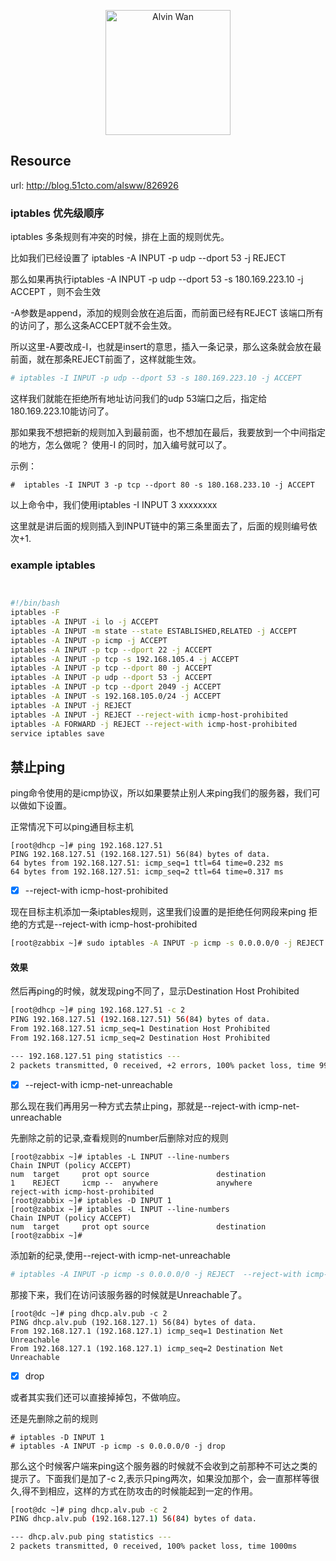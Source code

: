 <p align='center'> <a href='https://github.com/alvinwancn' target="_blank"> <img src='https://github.com/AlvinWanCN/life-record/raw/master/images/etlucency.png' alt='Alvin Wan' width=200></a></p>


## Resource
url: http://blog.51cto.com/alsww/826926


### iptables 优先级顺序


iptables 多条规则有冲突的时候，排在上面的规则优先。

比如我们已经设置了 iptables -A INPUT -p udp --dport 53 -j REJECT

那么如果再执行iptables -A INPUT -p udp --dport 53 -s 180.169.223.10 -j ACCEPT ，则不会生效

-A参数是append，添加的规则会放在追后面，而前面已经有REJECT 该端口所有的访问了，那么这条ACCEPT就不会生效。

所以这里-A要改成-I，也就是insert的意思，插入一条记录，那么这条就会放在最前面，就在那条REJECT前面了，这样就能生效。

```bash
# iptables -I INPUT -p udp --dport 53 -s 180.169.223.10 -j ACCEPT
```
这样我们就能在拒绝所有地址访问我们的udp 53端口之后，指定给180.169.223.10能访问了。


那如果我不想把新的规则加入到最前面，也不想加在最后，我要放到一个中间指定的地方，怎么做呢？ 使用-I 的同时，加入编号就可以了。

示例：

```
#  iptables -I INPUT 3 -p tcp --dport 80 -s 180.168.233.10 -j ACCEPT
```

以上命令中，我们使用iptables -I INPUT 3 xxxxxxxx

这里就是讲后面的规则插入到INPUT链中的第三条里面去了，后面的规则编号依次+1.


### example iptables 
```bash


#!/bin/bash
iptables -F
iptables -A INPUT -i lo -j ACCEPT
iptables -A INPUT -m state --state ESTABLISHED,RELATED -j ACCEPT
iptables -A INPUT -p icmp -j ACCEPT
iptables -A INPUT -p tcp --dport 22 -j ACCEPT
iptables -A INPUT -p tcp -s 192.168.105.4 -j ACCEPT
iptables -A INPUT -p tcp --dport 80 -j ACCEPT
iptables -A INPUT -p udp --dport 53 -j ACCEPT
iptables -A INPUT -p tcp --dport 2049 -j ACCEPT
iptables -A INPUT -s 192.168.105.0/24 -j ACCEPT
iptables -A INPUT -j REJECT
iptables -A INPUT -j REJECT --reject-with icmp-host-prohibited
iptables -A FORWARD -j REJECT --reject-with icmp-host-prohibited
service iptables save
```


## 禁止ping

ping命令使用的是icmp协议，所以如果要禁止别人来ping我们的服务器，我们可以做如下设置。

正常情况下可以ping通目标主机
```
[root@dhcp ~]# ping 192.168.127.51
PING 192.168.127.51 (192.168.127.51) 56(84) bytes of data.
64 bytes from 192.168.127.51: icmp_seq=1 ttl=64 time=0.232 ms
64 bytes from 192.168.127.51: icmp_seq=2 ttl=64 time=0.317 ms
```

- [x]  --reject-with icmp-host-prohibited

现在目标主机添加一条iptables规则，这里我们设置的是拒绝任何网段来ping 拒绝的方式是--reject-with icmp-host-prohibited
```bash
[root@zabbix ~]# sudo iptables -A INPUT -p icmp -s 0.0.0.0/0 -j REJECT  --reject-with icmp-host-prohibited
```

#### 效果
然后再ping的时候，就发现ping不同了，显示Destination Host Prohibited

```bash
[root@dhcp ~]# ping 192.168.127.51 -c 2
PING 192.168.127.51 (192.168.127.51) 56(84) bytes of data.
From 192.168.127.51 icmp_seq=1 Destination Host Prohibited
From 192.168.127.51 icmp_seq=2 Destination Host Prohibited

--- 192.168.127.51 ping statistics ---
2 packets transmitted, 0 received, +2 errors, 100% packet loss, time 999ms

```
- [x] --reject-with icmp-net-unreachable

那么现在我们再用另一种方式去禁止ping，那就是--reject-with icmp-net-unreachable

先删除之前的记录,查看规则的number后删除对应的规则
```
[root@zabbix ~]# iptables -L INPUT --line-numbers
Chain INPUT (policy ACCEPT)
num  target     prot opt source               destination
1    REJECT     icmp --  anywhere             anywhere             reject-with icmp-host-prohibited
[root@zabbix ~]# iptables -D INPUT 1
[root@zabbix ~]# iptables -L INPUT --line-numbers
Chain INPUT (policy ACCEPT)
num  target     prot opt source               destination
[root@zabbix ~]#
```

添加新的纪录,使用--reject-with icmp-net-unreachable

```bash
# iptables -A INPUT -p icmp -s 0.0.0.0/0 -j REJECT  --reject-with icmp-net-unreachable

```

那接下来，我们在访问该服务器的时候就是Unreachable了。

```
[root@dc ~]# ping dhcp.alv.pub -c 2
PING dhcp.alv.pub (192.168.127.1) 56(84) bytes of data.
From 192.168.127.1 (192.168.127.1) icmp_seq=1 Destination Net Unreachable
From 192.168.127.1 (192.168.127.1) icmp_seq=2 Destination Net Unreachable
```

- [x] drop


或者其实我们还可以直接掉掉包，不做响应。

还是先删除之前的规则
```
# iptables -D INPUT 1
# iptables -A INPUT -p icmp -s 0.0.0.0/0 -j drop

```

那么这个时候客户端来ping这个服务器的时候就不会收到之前那种不可达之类的提示了。下面我们是加了-c 2,表示只ping两次，如果没加那个，会一直那样等很久,得不到相应，这样的方式在防攻击的时候能起到一定的作用。

```bash
[root@dc ~]# ping dhcp.alv.pub -c 2
PING dhcp.alv.pub (192.168.127.1) 56(84) bytes of data.

--- dhcp.alv.pub ping statistics ---
2 packets transmitted, 0 received, 100% packet loss, time 1000ms

```